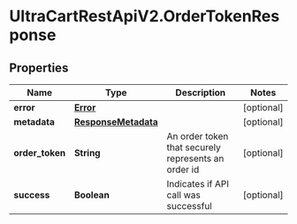 # UltraCartRestApiV2.OrderTokenResponse

## Properties
Name | Type | Description | Notes
------------ | ------------- | ------------- | -------------
**error** | [**Error**](Error.md) |  | [optional] 
**metadata** | [**ResponseMetadata**](ResponseMetadata.md) |  | [optional] 
**order_token** | **String** | An order token that securely represents an order id | [optional] 
**success** | **Boolean** | Indicates if API call was successful | [optional] 


